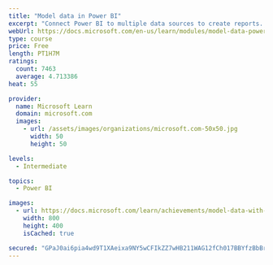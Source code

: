 ```yaml
---
title: "Model data in Power BI"
excerpt: "Connect Power BI to multiple data sources to create reports. Define the relationship between your data sources."
webUrl: https://docs.microsoft.com/en-us/learn/modules/model-data-power-bi/
type: course
price: Free
length: PT1H7M
ratings:
  count: 7463
  average: 4.713386
heat: 55

provider:
  name: Microsoft Learn
  domain: microsoft.com
  images:
    - url: /assets/images/organizations/microsoft.com-50x50.jpg
      width: 50
      height: 50

levels:
  - Intermediate

topics:
  - Power BI

images:
  - url: https://docs.microsoft.com/learn/achievements/model-data-with-power-bi-desktop-social.png
    width: 800
    height: 400
    isCached: true

secured: "GPaJ0ai6pia4wd9T1XAeixa9NY5wCFIkZZ7wHB211WAG12fCh017BBYfzBbBr/NlEFN7Py2clUHZ+H8nDueHYSqd8zb+dkysnQ9HHGYE/ZAFHXT++hz5HHGglS+BM00oBOZicwv58lvVolgot686NNSqlwhfxFjJkOp7xmQv85pbp1l0yd1GiiIds0yFgkFYbvI5cakPkLqa6iVrZ4UCOO1oF0/62HmPAsLDwlPI5+riFEy+7aomCjYJ3+fRC10X7Q0EcRIPm+L4rmsm9nEiHk1cLAmu/Kj6VDOg7+RiAQmFKb/EV1pbMPn8jvjIepMhmTmdDQqmTImSu2Zm7yOpIxhp7CgiPOrTamIIy+hSquUqCE/r/cL574dFCyTapbr37A/4uPLiLdf7IEbXn8wI5iCvMjssyHNieaF9busDuq0=;QcY8FjgOoblAclx+a08RFQ=="
---
```



